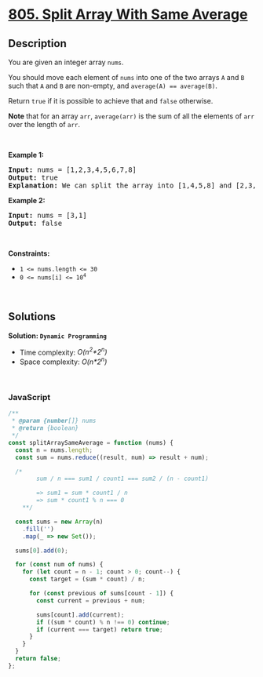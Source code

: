 # [805. Split Array With Same Average](https://leetcode.com/problems/split-array-with-same-average)

## Description

<div class="elfjS" data-track-load="description_content"><p>You are given an integer array <code>nums</code>.</p>

<p>You should move each element of <code>nums</code> into one of the two arrays <code>A</code> and <code>B</code> such that <code>A</code> and <code>B</code> are non-empty, and <code>average(A) == average(B)</code>.</p>

<p>Return <code>true</code> if it is possible to achieve that and <code>false</code> otherwise.</p>

<p><strong>Note</strong> that for an array <code>arr</code>, <code>average(arr)</code> is the sum of all the elements of <code>arr</code> over the length of <code>arr</code>.</p>

<p>&nbsp;</p>
<p><strong class="example">Example 1:</strong></p>

<pre><strong>Input:</strong> nums = [1,2,3,4,5,6,7,8]
<strong>Output:</strong> true
<strong>Explanation:</strong> We can split the array into [1,4,5,8] and [2,3,6,7], and both of them have an average of 4.5.
</pre>

<p><strong class="example">Example 2:</strong></p>

<pre><strong>Input:</strong> nums = [3,1]
<strong>Output:</strong> false
</pre>

<p>&nbsp;</p>
<p><strong>Constraints:</strong></p>

<ul>
	<li><code>1 &lt;= nums.length &lt;= 30</code></li>
	<li><code>0 &lt;= nums[i] &lt;= 10<sup>4</sup></code></li>
</ul>
</div>

<p>&nbsp;</p>

## Solutions

**Solution: `Dynamic Programming`**

- Time complexity: <em>O(n<sup>2</sup>\*2<sup>n</sup>)</em>
- Space complexity: <em>O(n\*2<sup>n</sup>)</em>

<p>&nbsp;</p>

### **JavaScript**

```js
/**
 * @param {number[]} nums
 * @return {boolean}
 */
const splitArraySameAverage = function (nums) {
  const n = nums.length;
  const sum = nums.reduce((result, num) => result + num);

  /* 
        sum / n === sum1 / count1 === sum2 / (n - count1)

        => sum1 = sum * count1 / n
        => sum * count1 % n === 0
    **/

  const sums = new Array(n)
    .fill('')
    .map(_ => new Set());

  sums[0].add(0);

  for (const num of nums) {
    for (let count = n - 1; count > 0; count--) {
      const target = (sum * count) / n;

      for (const previous of sums[count - 1]) {
        const current = previous + num;

        sums[count].add(current);
        if ((sum * count) % n !== 0) continue;
        if (current === target) return true;
      }
    }
  }
  return false;
};
```
